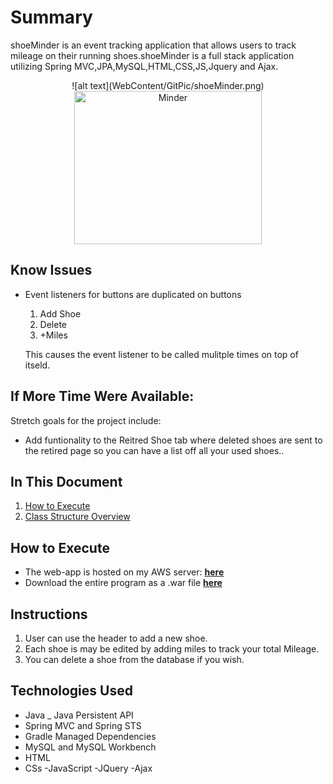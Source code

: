 
# Summary
shoeMinder is an event tracking application that allows users to track mileage on their running shoes.shoeMinder is a full stack application utilizing Spring MVC,JPA,MySQL,HTML,CSS,JS,Jquery and Ajax.



<p align="center">
![alt text](WebContent/GitPic/shoeMinder.png)

<img src="WebContent/GitPic/shoeMinder.png" alt="Minder"  width="300px" height="245px">
</p>

## Know Issues
- Event listeners for buttons are duplicated on buttons 
  1. Add Shoe
  2. Delete
  3. +Miles
  
  This causes the event listener to be called mulitple times on top of itseld. 





## If More Time Were Available:
  Stretch goals for the project include:
  - Add funtionality to the Reitred Shoe tab where deleted shoes are sent to the retired page so you can have a list off all your used shoes..

## In This Document
1. [How to Execute](#how-to-execute)
2. [Class Structure Overview](#class-structure-overview)

## How to Execute
- The web-app is hosted on my AWS server: <a href="http://danrezo.com/" target="">**here**</a>
- Download the entire program as a .war file <a href="https://github.com/DanRezo/NotePad/blob/master/NotePadMVC.war">**here**</a>

## Instructions
1. User can use the header to add a new shoe.
2. Each shoe is may be edited by adding miles to track your total Mileage.
3. You can delete a shoe from the database if you wish.

## Technologies Used

- Java
_ Java Persistent API
- Spring MVC and Spring STS
- Gradle Managed Dependencies
- MySQL and MySQL Workbench
- HTML
- CSs
-JavaScript
-JQuery
-Ajax
